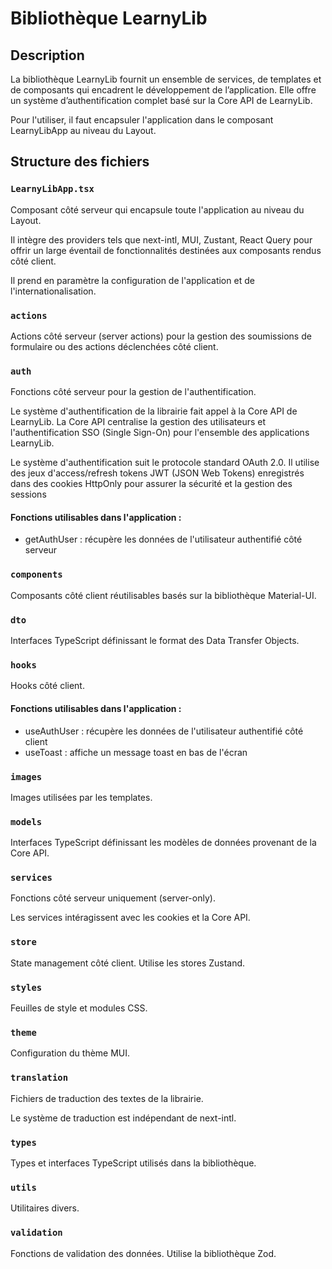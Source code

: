# Bibliothèque LearnyLib

## Description

La bibliothèque LearnyLib fournit un ensemble de services, de templates et de composants qui encadrent le développement de l’application. Elle offre un système d’authentification complet basé sur la Core API de LearnyLib.

Pour l'utiliser, il faut encapsuler l'application dans le composant LearnyLibApp au niveau du Layout.

## Structure des fichiers

### `LearnyLibApp.tsx`

Composant côté serveur qui encapsule toute l'application au niveau du Layout.

Il intègre des providers tels que next-intl, MUI, Zustant, React Query pour offrir un large éventail de fonctionnalités destinées aux composants rendus côté client.

Il prend en paramètre la configuration de l'application et de l'internationalisation.

### `actions`

Actions côté serveur (server actions) pour la gestion des soumissions de formulaire ou des actions déclenchées côté client.

### `auth`

Fonctions côté serveur pour la gestion de l'authentification.

Le système d'authentification de la librairie fait appel à la Core API de LearnyLib. La Core API centralise la gestion des utilisateurs et l'authentification SSO (Single Sign-On) pour l'ensemble des applications LearnyLib.

Le système d'authentification suit le protocole standard OAuth 2.0. Il utilise des jeux d'access/refresh tokens JWT (JSON Web Tokens) enregistrés dans des cookies HttpOnly pour assurer la sécurité et la gestion des sessions

#### Fonctions utilisables dans l'application :

- getAuthUser : récupère les données de l'utilisateur authentifié côté serveur

### `components`

Composants côté client réutilisables basés sur la bibliothèque Material-UI.

### `dto`

Interfaces TypeScript définissant le format des Data Transfer Objects.

### `hooks`

Hooks côté client.

#### Fonctions utilisables dans l'application :

- useAuthUser : récupère les données de l'utilisateur authentifié côté client
- useToast : affiche un message toast en bas de l'écran

### `images`

Images utilisées par les templates.

### `models`

Interfaces TypeScript définissant les modèles de données provenant de la Core API.

### `services`

Fonctions côté serveur uniquement (server-only).

Les services intéragissent avec les cookies et la Core API.

### `store`

State management côté client. Utilise les stores Zustand.

### `styles`

Feuilles de style et modules CSS.

### `theme`

Configuration du thème MUI.

### `translation`

Fichiers de traduction des textes de la librairie.

Le système de traduction est indépendant de next-intl.

### `types`

Types et interfaces TypeScript utilisés dans la bibliothèque.

### `utils`

Utilitaires divers.

### `validation`

Fonctions de validation des données. Utilise la bibliothèque Zod.
